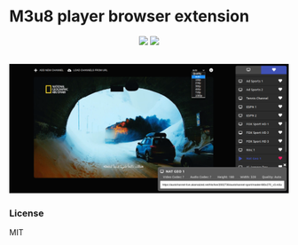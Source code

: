 # M3u8 player browser extension

<p align="center">
  <a href="" rel="nofollow">
    <img src="https://i.imgur.com/kMH6r1a.png" style="max-width:100%;"></a>

  <a href="https://microsoftedge.microsoft.com/addons/detail/oigohokpjennhfmeegflfcbpfbohlkmn" rel="nofollow">
    <img src="https://i.imgur.com/n49Wiu2.png" style="max-width:100%;"></a>
  <br><br>
</p>

![M3u8 player](capture.png)

### License
MIT